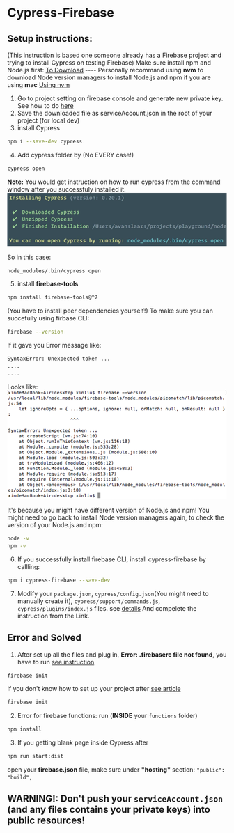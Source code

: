 # Cypress-Firebase

## Setup instructions:
(This instruction is based one someone already has a Firebase project and trying to install Cypress on testing Firebase)
Make sure install npm and Node.js first: [To Download](https://docs.npmjs.com/downloading-and-installing-node-js-and-npm)
---- Personally recommand using **nvm** to download Node version managers to install Node.js and npm if you are using **mac**
[Using nvm](https://github.com/nvm-sh/nvm)

1. Go to project setting on firebase console and generate new private key. See how to do [here](https://sites.google.com/site/scriptsexamples/new-connectors-to-google-services/firebase/tutorials/authenticate-with-a-service-account)
2. Save the downloaded file as serviceAccount.json in the root of your project (for local dev)
3. install Cypress
```bash
npm i --save-dev cypress
```
4. Add cypress folder by (No EVERY case!)
```bash
cypress open
```
**Note:** You would get instruction on how to run cypress from the command window after you successfuly installed it.
<img src="images/installedCy.png" />

So in this case:
```bash
node_modules/.bin/cypress open
```
5. install **firebase-tools**
```bash
npm install firebase-tools@^7
```
(You have to install peer dependencies yourself!)
To make sure you can succefully using firbase CLI:
```bash
firebase --version
```
If it gave you Error message like:
```bash
SyntaxError: Unexpected token ...
....
....
```
Looks like:
<img src="images/errorMessage.png" />


It's because you might have different version of Node.js and npm! You might need to go back to install Node version managers again, to check the version of your Node.js and npm:
```bash
node -v
npm -v
```
6. If you successfully install firebase CLI, install cypress-firebase by callling:
```bash
npm i cypress-firebase --save-dev
```
7. Modify your ```package.json```,  ```cypress/config.json```(You might need to manually create it),  ```cypress/support/commands.js```,  ```cypress/plugins/index.js``` files.
    see [details](https://github.com/prescottprue/cypress-firebase#folders)
And compelete the instruction from the Link.
## Error and Solved
1. After set up all the files and plug in, **Error: .firebaserc file not found**, you have to run [see instruction](https://firebase.google.com/docs/cli)
```bash
firebase init
```
If you don't know how to set up your project after [see article](https://medium.com/google-developer-experts/deploy-your-app-to-firebase-in-seconds-b3a9a37dff47)
```bash
firebase init
```
2. Error for firebase functions: run (**INSIDE** your ```functions``` folder)
```bash
npm install
```
3. If you getting blank page inside Cypress after
```bash
npm run start:dist
```
open your **firebase.json** file, make sure under **"hosting"** section:
```"public": "build",```

## **WARNING!:** Don't push your ```serviceAccount.json``` (and any files contains your private keys) into public resources!

